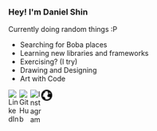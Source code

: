 ### Hey! I'm Daniel Shin
Currently doing random things :P
- Searching for Boba places
- Learning new libraries and frameworks
- Exercising? (I try)
- Drawing and Designing
- Art with Code

<!-- Contacts -->
[<img align="left" alt="LinkedIn" width="22px" src="https://cdn.jsdelivr.net/npm/simple-icons@v3/icons/linkedin.svg" />][linkedin]
[<img align="left" alt="GitHub" width="22px" src="https://cdn.jsdelivr.net/npm/simple-icons@v3/icons/github.svg" />][github]
[<img align="left" alt="Instagram" width="22px" src="https://cdn.jsdelivr.net/npm/simple-icons@v3/icons/instagram.svg" />][instagram]
[<img align="left" alt="Website" width="22px" src="https://raw.githubusercontent.com/iconic/open-iconic/master/svg/globe.svg" />][website]



<!-- Links -->
[linkedin]: https://www.linkedin.com/in/kyuds/
[instagram]: https://www.instagram.com/kyu.ds/
[github]: https://github.com/kyuds
[website]: http://kyuds.github.io/
